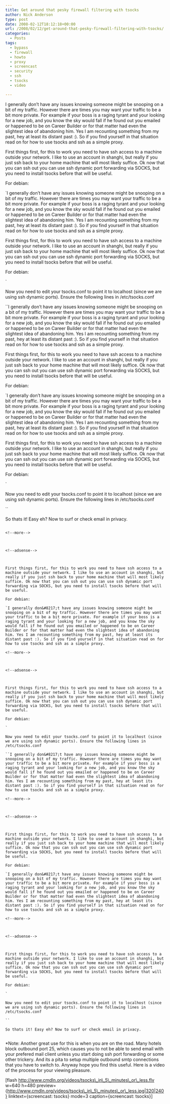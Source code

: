 ```yaml
---
title: Get around that pesky firewall filtering with tsocks
author: Nick Anderson
type: post
date: 2008-02-12T18:12:18+00:00
url: /2008/02/12/get-around-that-pesky-firewall-filtering-with-tsocks/
categories:
  - Posts
tags:
  - bypass
  - firewall
  - howto
  - proxy
  - screencast
  - security
  - ssh
  - tsocks
  - video

---
```

I generally don&#8217;t have any issues knowing someone might be snooping on a bit of my traffic. However there are times you may want your traffic to be a bit more private. For example if your boss is a raging tyrant and your looking for a new job, and you know the sky would fall if he found out you emailed or happened to be on Career Builder or for that matter had even the slightest idea of abandoning him. Yes I am recounting something from my past, hey at least its distant past :). So if you find yourself in that situation read on for how to use tsocks and ssh as a simple proxy.
  
<!--more-->


  
<!--adsense-->


  
First things first, for this to work you need to have ssh access to a machine outside your network. I like to use an account in shanghi, but really if you just ssh back to your home machine that will most likely suffice. Ok now that you can ssh out you can use ssh dynamic port forwarding via SOCKS, but you need to install tsocks before that will be useful.
  
For debian:
  
`I generally don&#8217;t have any issues knowing someone might be snooping on a bit of my traffic. However there are times you may want your traffic to be a bit more private. For example if your boss is a raging tyrant and your looking for a new job, and you know the sky would fall if he found out you emailed or happened to be on Career Builder or for that matter had even the slightest idea of abandoning him. Yes I am recounting something from my past, hey at least its distant past :). So if you find yourself in that situation read on for how to use tsocks and ssh as a simple proxy.
  
<!--more-->


  
<!--adsense-->


  
First things first, for this to work you need to have ssh access to a machine outside your network. I like to use an account in shanghi, but really if you just ssh back to your home machine that will most likely suffice. Ok now that you can ssh out you can use ssh dynamic port forwarding via SOCKS, but you need to install tsocks before that will be useful.
  
For debian:
  
` 
  
Now you need to edit your tsocks.conf to point it to localhost (since we are using ssh dynamic ports). Ensure the following lines in /etc/tsocks.conf
  
``I generally don&#8217;t have any issues knowing someone might be snooping on a bit of my traffic. However there are times you may want your traffic to be a bit more private. For example if your boss is a raging tyrant and your looking for a new job, and you know the sky would fall if he found out you emailed or happened to be on Career Builder or for that matter had even the slightest idea of abandoning him. Yes I am recounting something from my past, hey at least its distant past :). So if you find yourself in that situation read on for how to use tsocks and ssh as a simple proxy.
  
<!--more-->


  
<!--adsense-->


  
First things first, for this to work you need to have ssh access to a machine outside your network. I like to use an account in shanghi, but really if you just ssh back to your home machine that will most likely suffice. Ok now that you can ssh out you can use ssh dynamic port forwarding via SOCKS, but you need to install tsocks before that will be useful.
  
For debian:
  
`I generally don&#8217;t have any issues knowing someone might be snooping on a bit of my traffic. However there are times you may want your traffic to be a bit more private. For example if your boss is a raging tyrant and your looking for a new job, and you know the sky would fall if he found out you emailed or happened to be on Career Builder or for that matter had even the slightest idea of abandoning him. Yes I am recounting something from my past, hey at least its distant past :). So if you find yourself in that situation read on for how to use tsocks and ssh as a simple proxy.
  
<!--more-->


  
<!--adsense-->


  
First things first, for this to work you need to have ssh access to a machine outside your network. I like to use an account in shanghi, but really if you just ssh back to your home machine that will most likely suffice. Ok now that you can ssh out you can use ssh dynamic port forwarding via SOCKS, but you need to install tsocks before that will be useful.
  
For debian:
  
` 
  
Now you need to edit your tsocks.conf to point it to localhost (since we are using ssh dynamic ports). Ensure the following lines in /etc/tsocks.conf
  
`` 
  
So thats it! Easy eh? Now to surf or check email in privacy.
  
```I generally don&#8217;t have any issues knowing someone might be snooping on a bit of my traffic. However there are times you may want your traffic to be a bit more private. For example if your boss is a raging tyrant and your looking for a new job, and you know the sky would fall if he found out you emailed or happened to be on Career Builder or for that matter had even the slightest idea of abandoning him. Yes I am recounting something from my past, hey at least its distant past :). So if you find yourself in that situation read on for how to use tsocks and ssh as a simple proxy.
  
<!--more-->


  
<!--adsense-->


  
First things first, for this to work you need to have ssh access to a machine outside your network. I like to use an account in shanghi, but really if you just ssh back to your home machine that will most likely suffice. Ok now that you can ssh out you can use ssh dynamic port forwarding via SOCKS, but you need to install tsocks before that will be useful.
  
For debian:
  
`I generally don&#8217;t have any issues knowing someone might be snooping on a bit of my traffic. However there are times you may want your traffic to be a bit more private. For example if your boss is a raging tyrant and your looking for a new job, and you know the sky would fall if he found out you emailed or happened to be on Career Builder or for that matter had even the slightest idea of abandoning him. Yes I am recounting something from my past, hey at least its distant past :). So if you find yourself in that situation read on for how to use tsocks and ssh as a simple proxy.
  
<!--more-->


  
<!--adsense-->


  
First things first, for this to work you need to have ssh access to a machine outside your network. I like to use an account in shanghi, but really if you just ssh back to your home machine that will most likely suffice. Ok now that you can ssh out you can use ssh dynamic port forwarding via SOCKS, but you need to install tsocks before that will be useful.
  
For debian:
  
` 
  
Now you need to edit your tsocks.conf to point it to localhost (since we are using ssh dynamic ports). Ensure the following lines in /etc/tsocks.conf
  
``I generally don&#8217;t have any issues knowing someone might be snooping on a bit of my traffic. However there are times you may want your traffic to be a bit more private. For example if your boss is a raging tyrant and your looking for a new job, and you know the sky would fall if he found out you emailed or happened to be on Career Builder or for that matter had even the slightest idea of abandoning him. Yes I am recounting something from my past, hey at least its distant past :). So if you find yourself in that situation read on for how to use tsocks and ssh as a simple proxy.
  
<!--more-->


  
<!--adsense-->


  
First things first, for this to work you need to have ssh access to a machine outside your network. I like to use an account in shanghi, but really if you just ssh back to your home machine that will most likely suffice. Ok now that you can ssh out you can use ssh dynamic port forwarding via SOCKS, but you need to install tsocks before that will be useful.
  
For debian:
  
`I generally don&#8217;t have any issues knowing someone might be snooping on a bit of my traffic. However there are times you may want your traffic to be a bit more private. For example if your boss is a raging tyrant and your looking for a new job, and you know the sky would fall if he found out you emailed or happened to be on Career Builder or for that matter had even the slightest idea of abandoning him. Yes I am recounting something from my past, hey at least its distant past :). So if you find yourself in that situation read on for how to use tsocks and ssh as a simple proxy.
  
<!--more-->


  
<!--adsense-->


  
First things first, for this to work you need to have ssh access to a machine outside your network. I like to use an account in shanghi, but really if you just ssh back to your home machine that will most likely suffice. Ok now that you can ssh out you can use ssh dynamic port forwarding via SOCKS, but you need to install tsocks before that will be useful.
  
For debian:
  
` 
  
Now you need to edit your tsocks.conf to point it to localhost (since we are using ssh dynamic ports). Ensure the following lines in /etc/tsocks.conf
  
`` 
  
So thats it! Easy eh? Now to surf or check email in privacy.
  
``` 
  
*Note: Another great use for this is when you are on the road. Many hotels block outbound port 25, which causes you to not be able to send email with your prefered mail client unless you start doing ssh port forwarding or some other trickery. And its a pita to setup multiple outbound smtp connections that you have to switch to. Anyway hope you find this useful. Here is a video of the process for your viewing pleasure.

[flash http://www.cmdln.org/videos/tsocks\_in\_5\_minutes\_or\_less.flv w=640 h=480 preview={http://www.cmdln.org/videos/tsocks\_in\_5\_minutes\_or\_less.jpg|320|240} linktext={screencast: tsocks} mode=3 caption={screencast: tsocks}]